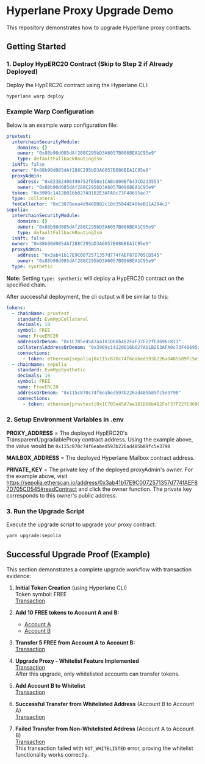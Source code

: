 # Hyperlane Proxy Upgrade Demo

This repository demonstrates how to upgrade Hyperlane proxy contracts.

## Getting Started

### 1. Deploy HypERC20 Contract (Skip to Step 2 if Already Deployed)

Deploy the HypERC20 contract using the Hyperlane CLI:

```bash
hyperlane warp deploy
```

### Example Warp Configuration

Below is an example warp configuration file:

```yaml
pruvtest:
  interchainSecurityModule:
    domains: {}
    owner: "0x88b90d085dAf288C295bD3A6057B086BEA1C95e9"
    type: defaultFallbackRoutingIsm
  isNft: false
  owner: "0x88b90d085dAf288C295bD3A6057B086BEA1C95e9"
  proxyAdmin:
    address: "0x823B2406490752fB50e1CABa809Bf643CD233553"
    owner: "0x88b90d085dAf288C295bD3A6057B086BEA1C95e9"
  token: "0x3909c14120016b027A91B2E3AFA0c73F48695ac7"
  type: collateral
  feeCollector: "0xC307Beea4d946DB82c10d35044E486eB11A294c2"
sepolia:
  interchainSecurityModule:
    domains: {}
    owner: "0x88b90d085dAf288C295bD3A6057B086BEA1C95e9"
    type: defaultFallbackRoutingIsm
  isNft: false
  owner: "0x88b90d085dAf288C295bD3A6057B086BEA1C95e9"
  proxyAdmin:
    address: "0x3ab41b17E9C0072571357d774fAEF87D705CD545"
    owner: "0x88b90d085dAf288C295bD3A6057B086BEA1C95e9"
  type: synthetic
```

**Note:** Setting `type: synthetic` will deploy a HypERC20 contract on the specified chain.

After successful deployment, the cli output will be similar to this:

```yaml
tokens:
  - chainName: pruvtest
    standard: EvmHypCollateral
    decimals: 18
    symbol: FREE
    name: FreeERC20
    addressOrDenom: "0x1C705e45A7aa181D66b482FaF37F22fEd696c813"
    collateralAddressOrDenom: "0x3909c14120016b027A91B2E3AFA0c73F48695ac7"
    connections:
      - token: ethereum|sepolia|0x115c870c74f6eabed593b226ad485b89fc5e3798
  - chainName: sepolia
    standard: EvmHypSynthetic
    decimals: 18
    symbol: FREE
    name: FreeERC20
    addressOrDenom: "0x115c870c74f6eabed593b226ad485b89fc5e3798"
    connections:
      - token: ethereum|pruvtest|0x1C705e45A7aa181D66b482FaF37F22fEd696c813
```

### 2. Setup Environment Variables in .env

**PROXY_ADDRESS** = The deployed HypERC20's TransparentUpgradableProxy contract address. Using the example above, the value would be `0x115c870c74f6eabed593b226ad485b89fc5e3798`

**MAILBOX_ADDRESS** = The deployed Hyperlane Mailbox contract address.

**PRIVATE_KEY** = The private key of the deployed proxyAdmin's owner. For the example above, visit https://sepolia.etherscan.io/address/0x3ab41b17E9C0072571357d774fAEF87D705CD545#readContract and click the owner function. The private key corresponds to this owner's public address.

### 3. Run the Upgrade Script

Execute the upgrade script to upgrade your proxy contract:

```bash
yarn upgrade:sepolia
```

## Successful Upgrade Proof (Example)

This section demonstrates a complete upgrade workflow with transaction evidence:

1. **Initial Token Creation** (using Hyperlane CLI)  
   Token symbol: FREE  
   [Transaction](https://sepolia.etherscan.io/tx/0x253067a3f5fcc2c7c1171bef075b94987566d17dabeef53390d8c6fb3ff07026)

2. **Add 10 FREE tokens to Account A and B:**
   - [Account A](https://sepolia.etherscan.io/tx/0x9e1e446edf2f7eb6c3c03ba1ab3329725ddfdcbe93d9cd0bd15d4ec62d3cc9ce)
   - [Account B](https://sepolia.etherscan.io/tx/0xa852865891a2c259a3076c756c8f3910b1db2c7f8dc35c3c0f11ee2ecc0f18cb)

3. **Transfer 5 FREE from Account A to Account B:**  
   [Transaction](https://sepolia.etherscan.io/tx/0xdb934b3d37e0f9996b87675714949554f123af62fcb6b1f68b4e59a84c306a3f)

4. **Upgrade Proxy - Whitelist Feature Implemented**  
   [Transaction](https://sepolia.etherscan.io/tx/0xfb91c15284ae96c2f7f8bf8659932960987b3632d755eabb4e249bb5f6f44df0)  
   After this upgrade, only whitelisted accounts can transfer tokens.

5. **Add Account B to Whitelist**  
   [Transaction](https://sepolia.etherscan.io/tx/0x666639790183808cfcd8919762948d22bb8ce397b2412d8cdc3a04a35ced910c)

6. **Successful Transfer from Whitelisted Address** (Account B to Account A)  
   [Transaction](https://sepolia.etherscan.io/tx/0xf4f52294659b77b7d449d7234ee9ecc5773abdc313c4236c434e905a4a817079)

7. **Failed Transfer from Non-Whitelisted Address** (Account A to Account B)  
   [Transaction](https://sepolia.etherscan.io/tx/0xc6a1960002c07f01ae0a7b34796be697711498cf012262275d253b4a7e885edc)  
   This transaction failed with `NOT_WHITELISTED` error, proving the whitelist functionality works correctly.